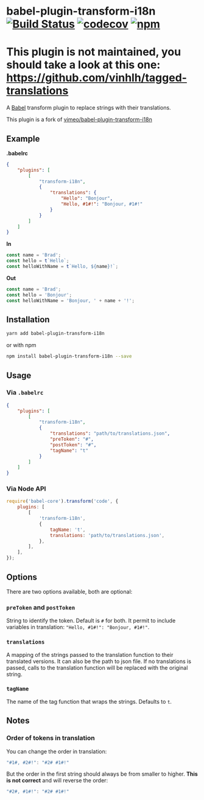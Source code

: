 # babel-plugin-transform-i18n [![Build Status](https://travis-ci.org/abumalick/babel-plugin-transform-i18n.svg?branch=master)](https://travis-ci.org/abumalick/babel-plugin-transform-i18n) [![codecov](https://codecov.io/gh/abumalick/babel-plugin-transform-i18n/branch/master/graph/badge.svg)](https://codecov.io/gh/abumalick/babel-plugin-transform-i18n) [![npm](https://img.shields.io/npm/v/babel-plugin-transform-i18n.svg?maxAge=2592000)](https://www.npmjs.com/package/babel-plugin-transform-i18n)

# This plugin is not maintained, you should take a look at this one: https://github.com/vinhlh/tagged-translations

A [Babel](https://babeljs.io) transform plugin to replace strings with their translations.

This plugin is a fork of [vimeo/babel-plugin-transform-i18n](https://github.com/vimeo/babel-plugin-transform-i18n)

## Example

**.babelrc**

```json
{
    "plugins": [
        [
            "transform-i18n",
            {
                "translations": {
                    "Hello": "Bonjour",
                    "Hello, #1#!": "Bonjour, #1#!"
                }
            }
        ]
    ]
}
```

**In**

```js
const name = 'Brad';
const hello = t`Hello`;
const helloWithName = t`Hello, ${name}!`;
```

**Out**

```js
const name = 'Brad';
const hello = 'Bonjour';
const helloWithName = 'Bonjour, ' + name + '!';
```

## Installation

```bash
yarn add babel-plugin-transform-i18n
```

or with npm

```bash
npm install babel-plugin-transform-i18n --save
```

## Usage

### Via `.babelrc`

```json
{
    "plugins": [
        [
            "transform-i18n",
            {
                "translations": "path/to/translations.json",
                "preToken": "#",
                "postToken": "#",
                "tagName": "t"
            }
        ]
    ]
}
```

### Via Node API

```js
require('babel-core').transform('code', {
    plugins: [
        [
            'transform-i18n',
            {
                tagName: 't',
                translations: 'path/to/translations.json',
            },
        ],
    ],
});
```

## Options

There are two options available, both are optional:

### `preToken` and `postToken`

String to identify the token. Default is `#` for both. It permit to include variables in translation: `"Hello, #1#!": "Bonjour, #1#!"`.

### `translations`

A mapping of the strings passed to the translation function to their translated versions. It can also be the path to json file. If no translations is passed, calls to the translation function will be replaced with the original string.

### `tagName`

The name of the tag function that wraps the strings. Defaults to `t`.

## Notes

### Order of tokens in translation

You can change the order in translation:

```js
"#1#, #2#!": "#2# #1#!"
```

But the order in the first string should always be from smaller to higher. **This is not correct** and will reverse the order:

```js
"#2#, #1#!": "#2# #1#!"
```
